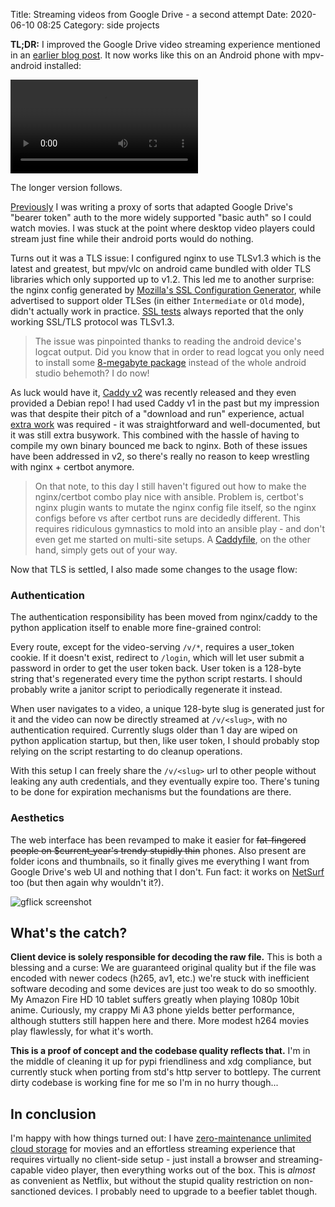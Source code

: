 Title: Streaming videos from Google Drive - a second attempt
Date: 2020-06-10 08:25
Category: side projects

**TL;DR:** I improved the Google Drive video streaming experience mentioned in
an [earlier blog post][1]. It now works like this on an Android phone with
mpv-android installed:

<video controls>
  <source src="https://junk.imnhan.com/gflick-phone-demo.mp4" type="video/mp4">
  <a href="https://junk.imnhan.com/gflick-phone-demo.mp4">
    Video: https://junk.imnhan.com/gflick-phone-demo.mp4
  </a>
</video>

The longer version follows.

[Previously][1] I was writing a proxy of sorts that adapted Google Drive's
"bearer token" auth to the more widely supported "basic auth" so I could watch
movies. I was stuck at the point where desktop video players could stream just
fine while their android ports would do nothing.

Turns out it was a TLS issue: I configured nginx to use TLSv1.3 which is the
latest and greatest, but mpv/vlc on android came bundled with older TLS
libraries which only supported up to v1.2. This led me to another surprise: the
nginx config generated by [Mozilla's SSL Configuration Generator][2], while
advertised to support older TLSes (in either `Intermediate` or `Old` mode),
didn't actually work in practice. [SSL tests][3] always reported that the only
working SSL/TLS protocol was TLSv1.3.

> The issue was pinpointed thanks to reading the android device's logcat
> output. Did you know that in order to read logcat you only need to install
> some [8-megabyte package][7] instead of the whole android studio behemoth? I
> do now!

As luck would have it, [Caddy v2][4] was recently released and they even
provided a Debian repo! I had used Caddy v1 in the past but my impression was
that despite their pitch of a "download and run" experience, actual [extra
work][5] was required - it was straightforward and well-documented, but it was
still extra busywork. This combined with the hassle of having to compile my own
binary bounced me back to nginx. Both of these issues have been addressed in
v2, so there's really no reason to keep wrestling with nginx + certbot anymore.

> On that note, to this day I still haven't figured out how to make the
> nginx/certbot combo play nice with ansible. Problem is, certbot's nginx
> plugin wants to mutate the nginx config file itself, so the nginx configs
> before vs after certbot runs are decidedly different. This requires
> ridiculous gymnastics to mold into an ansible play - and don't even get me
> started on multi-site setups. A [Caddyfile][6], on the other hand, simply
> gets out of your way.

Now that TLS is settled, I also made some changes to the usage flow:

### Authentication

The authentication responsibility has been moved from nginx/caddy to the python
application itself to enable more fine-grained control:

Every route, except for the video-serving `/v/*`, requires a user_token cookie.
If it doesn't exist, redirect to `/login`, which will let user submit a
password in order to get the user token back. User token is a 128-byte string
that's regenerated every time the python script restarts. I should probably
write a janitor script to periodically regenerate it instead.

When user navigates to a video, a unique 128-byte slug is generated just for it
and the video can now be directly streamed at `/v/<slug>`, with no
authentication required. Currently slugs older than 1 day are wiped on python
application startup, but then, like user token, I should probably stop relying
on the script restarting to do cleanup operations.

With this setup I can freely share the `/v/<slug>` url to other people without
leaking any auth credentials, and they eventually expire too. There's tuning to
be done for expiration mechanisms but the foundations are there.

### Aesthetics

The web interface has been revamped to make it easier for <strike>fat-fingered
people on $current_year's trendy stupidly thin</strike> phones. Also present
are folder icons and thumbnails, so it finally gives me everything I want from
Google Drive's web UI and nothing that I don't. Fun fact: it works on
[NetSurf][8] too (but then again why wouldn't it?).

![gflick screenshot](/images/gflick_01_mobile.png)


## What's the catch?

**Client device is solely responsible for decoding the raw file.** This is both
a blessing and a curse: We are guaranteed original quality but if the file was
encoded with newer codecs (h265, av1, etc.) we're stuck with inefficient
software decoding and some devices are just too weak to do so smoothly. My
Amazon Fire HD 10 tablet suffers greatly when playing 1080p 10bit anime.
Curiously, my crappy Mi A3 phone yields better performance, although stutters
still happen here and there. More modest h264 movies play flawlessly, for what
it's worth.

**This is a proof of concept and the codebase quality reflects that.** I'm in
the middle of cleaning it up for pypi friendliness and xdg compliance, but
currently stuck when porting from std's http server to bottlepy. The current
dirty codebase is working fine for me so I'm in no hurry though...


## In conclusion

I'm happy with how things turned out: I have [zero-maintenance unlimited cloud
storage][9] for movies and an effortless streaming experience that requires
virtually no client-side setup - just install a browser and streaming-capable
video player, then everything works out of the box. This is _almost_ as
convenient as Netflix, but without the stupid quality restriction on
non-sanctioned devices. I probably need to upgrade to a beefier tablet though.

[1]: /posts/towards-an-acceptable-video-playing-experience/
[2]: https://ssl-config.mozilla.org/#server=nginx&version=1.17.7&config=intermediate&openssl=1.1.1d&guideline=5.4
[3]: https://www.ssllabs.com/ssltest/
[4]: https://caddyserver.com/v2
[5]: https://github.com/caddyserver/caddy/tree/v1.0.4/dist/init/linux-systemd
[6]: https://github.com/nhanb/gflick/blob/4dd3dbdbdfe8de66337ed0a2fe420dd0e1d72f39/caddy/gflick
[7]: https://pkgs.org/search/?q=android-tools
[8]: https://www.netsurf-browser.org/
[9]: https://drive.google.com/

